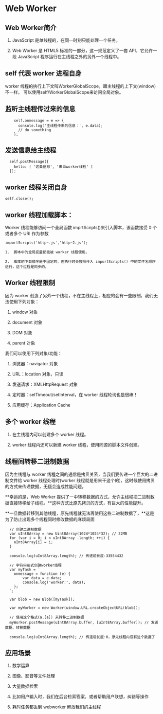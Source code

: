  #  Web Worker

##  Web Worker简介

1.  JavaScript 是单线程的，在同一时刻只能处理一个任务。

2.  Web Worker 是 HTML5 标准的一部分，这一规范定义了一套 API，它允许一段 JavaScript 程序运行在主线程之外的另外一个线程中。

##  self 代表 worker 进程自身

  worker 线程的执行上下文叫WorkerGlobalScope，跟主线程的上下文(window)不一样。
  可以使用self/WorkerGlobalScope来访问全局对象。

##  监听主线程传过来的信息

```
    self.onmessage = e => {
      console.log('主线程传来的信息：', e.data);
      // do something
    };
```

##  发送信息给主线程

```
  self.postMessage({
    hello: [ '这条信息', '来自worker线程' ]
  });
```

##  worker 线程关闭自身

`self.close();`

##  worker 线程加载脚本：

  Worker 线程能够访问一个全局函数 imprtScripts()来引入脚本，该函数接受 0 个或者多个 URI 作为参数

`importScripts('http~.js','http~2.js');`
    
    1.  脚本中的全局变量都能被 worker 线程使用。

    2.  脚本的下载顺序是不固定的，但执行时会按照传入 importScripts() 中的文件名顺序进行，这个过程是同步的。

##  Worker 线程限制

因为 worker 创造了另外一个线程，不在主线程上，相应的会有一些限制，我们无法使用下列对象：

1.  window 对象

2.  document 对象

3.  DOM 对象

4.  parent 对象

我们可以使用下列对象/功能：

1. 浏览器：navigator 对象

2. URL：location 对象，只读

3. 发送请求：XMLHttpRequest 对象

4. 定时器：setTimeout/setInterval，在 worker 线程轮询也是很棒！

5. 应用缓存：Application Cache

##  多个 worker 线程

1.  在主线程内可以创建多个 worker 线程。

2.  worker 线程内还可以新建 worker 线程，使用同源的脚本文件创建。

##  线程间转移二进制数据

因为主线程与 worker 线程之间的通信是拷贝关系，当我们要传递一个巨大的二进制文件给 worker 线程处理时(worker 线程就是用来干这个的)，这时候使用拷贝的方式来传递数据，无疑会造成性能问题。

**幸运的是，Web Worker 提供了一中转移数据的方式，允许主线程把二进制数据直接转移给子线程。**这种方式比原先拷贝的方式，有巨大的性能提升。

**一旦数据转移到其他线程，原先线程就无法再使用这些二进制数据了，**这是为了防止出现多个线程同时修改数据的麻烦局面

```
  // 创建二进制数据
  var uInt8Array = new Uint8Array(1024*1024*32); // 32MB
  for (var i = 0; i < uInt8Array .length; ++i) {
    uInt8Array[i] = i;
  }

  console.log(uInt8Array.length); // 传递前长度:33554432

  // 字符串形式创建worker线程
  var myTask = `
    onmessage = function (e) {
        var data = e.data;
        console.log('worker:', data);
    };
  `;

  var blob = new Blob([myTask]);

  var myWorker = new Worker(window.URL.createObjectURL(blob));

  // 使用这个格式(a,[a]) 来转移二进制数据
  myWorker.postMessage(uInt8Array.buffer, [uInt8Array.buffer]); // 发送数据、转移数据

  console.log(uInt8Array.length); // 传递后长度:0，原先线程内没有这个数据了
 ```

##  应用场景

1.  数学运算

2.  图像、影音等文件处理

3.  大量数据检索

4.  比如用户输入时，我们在后台检索答案，或者帮助用户联想，纠错等操作

5.  耗时任务都丢到 webworker 解放我们的主线程
